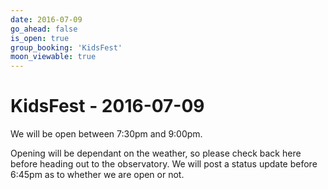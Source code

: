 ```yaml
---
date: 2016-07-09
go_ahead: false
is_open: true
group_booking: 'KidsFest'
moon_viewable: true
---
```

KidsFest - 2016-07-09
===================
We will be open between 7:30pm and 9:00pm.

Opening will be dependant on the weather, so please check back here before
heading out to the observatory. We will post a status update before 6:45pm
as to whether we are open or not.
